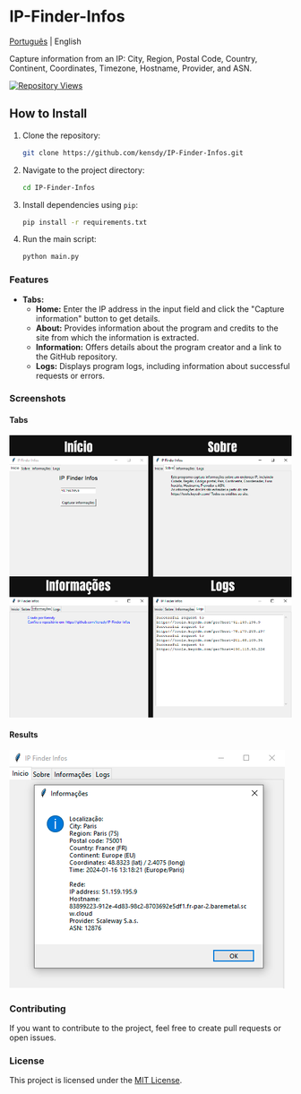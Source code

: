 # IP-Finder-Infos

[Português](README_pt.md) | English

Capture information from an IP: City, Region, Postal Code, Country, Continent, Coordinates, Timezone, Hostname, Provider, and ASN.

[![Repository Views](https://komarev.com/ghpvc/?username=kensdyip&label=Views&color=brightgreen)](https://github.com/kensdy/IP-Finder-Infos)

## How to Install

1. Clone the repository:

    ```bash
    git clone https://github.com/kensdy/IP-Finder-Infos.git
    ```

2. Navigate to the project directory:

    ```bash
    cd IP-Finder-Infos
    ```

3. Install dependencies using `pip`:

    ```bash
    pip install -r requirements.txt
    ```
    
4. Run the main script:

    ```bash
    python main.py
    ```
    
### Features

- **Tabs:**
  - **Home:** Enter the IP address in the input field and click the "Capture information" button to get details.
  - **About:** Provides information about the program and credits to the site from which the information is extracted.
  - **Information:** Offers details about the program creator and a link to the GitHub repository.
  - **Logs:** Displays program logs, including information about successful requests or errors.
 
### Screenshots

#### Tabs

![Tabs](abas.png)

#### Results

![Information](resultado.png)

### Contributing

If you want to contribute to the project, feel free to create pull requests or open issues.

### License

This project is licensed under the [MIT License](LICENSE).
